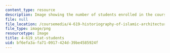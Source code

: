 ```yaml
---
content_type: resource
description: Image showing the number of students enrolled in the course.
file: null
file_location: /coursemedia/4-619-historiography-of-islamic-architecture-fall-2014/bf6efa3afa710917424d39be4585924f_4-619_stat-stundets.png
file_type: image/png
resourcetype: Image
title: 4-619_stat-students
uid: bf6efa3a-fa71-0917-424d-39be4585924f
---
```

